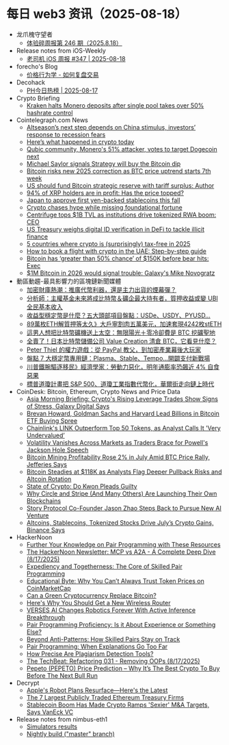 # 每日 web3 资讯（2025-08-18）

- 龙爪槐守望者
  - [体验碎周报第 246 期（2025.8.18）](https://www.ftium4.com/ux-weekly-246.html)
- Release notes from iOS-Weekly
  - [老司机 iOS 周报 #347 | 2025-08-18](https://github.com/SwiftOldDriver/iOS-Weekly/releases/tag/%23347)
- forecho's Blog
  - [价格行为学 - 如何复盘交易](https://blog.forecho.com/price-action-how-to-review.html)
- Decohack
  - [PH今日热榜 | 2025-08-17](https://decohack.com/producthunt-daily-2025-08-17/)
- Crypto Briefing
  - [Kraken halts Monero deposits after single pool takes over 50% hashrate control](https://cryptobriefing.com/monero-51-attack-kraken-halts-deposits/)
- Cointelegraph.com News
  - [Altseason’s next step depends on China stimulus, investors’ response to recession fears](https://cointelegraph.com/news/altseason-s-next-step-depends-on-china-stimulus-investors-response-to-recession-fears?utm_source=rss_feed&utm_medium=rss&utm_campaign=rss_partner_inbound)
  - [Here’s what happened in crypto today](https://cointelegraph.com/news/what-happened-in-crypto-today?utm_source=rss_feed&utm_medium=rss&utm_campaign=rss_partner_inbound)
  - [Qubic community, Monero&#039;s 51% attacker, votes to target Dogecoin next](https://cointelegraph.com/news/qubic-monero-51percent-attacker-target-doge-next?utm_source=rss_feed&utm_medium=rss&utm_campaign=rss_partner_inbound)
  - [Michael Saylor signals Strategy will buy the Bitcoin dip](https://cointelegraph.com/news/michael-saylor-signals-strategy-buy-bitcoin-dip?utm_source=rss_feed&utm_medium=rss&utm_campaign=rss_partner_inbound)
  - [Bitcoin risks new 2025 correction as BTC price uptrend starts 7th week](https://cointelegraph.com/news/bitcoin-risks-2025-correction-btc-price-uptrend-starts-7th-week?utm_source=rss_feed&utm_medium=rss&utm_campaign=rss_partner_inbound)
  - [US should fund Bitcoin strategic reserve with tariff surplus: Author](https://cointelegraph.com/news/us-fund-bitcoin-strategic-reserve-tariff-surplus?utm_source=rss_feed&utm_medium=rss&utm_campaign=rss_partner_inbound)
  - [94% of XRP holders are in profit: Has the price topped?](https://cointelegraph.com/news/94-percent-xrp-holders-are-in-profit-has-price-toppe?utm_source=rss_feed&utm_medium=rss&utm_campaign=rss_partner_inbound)
  - [Japan to approve first yen-backed stablecoins this fall](https://cointelegraph.com/news/japan-approves-first-yen-stablecoin-jpyc?utm_source=rss_feed&utm_medium=rss&utm_campaign=rss_partner_inbound)
  - [Crypto chases hype while missing foundational fortune](https://cointelegraph.com/news/crypto-hype-foundational-fortune?utm_source=rss_feed&utm_medium=rss&utm_campaign=rss_partner_inbound)
  - [Centrifuge tops $1B TVL as institutions drive tokenized RWA boom: CEO](https://cointelegraph.com/news/centrifuge-surpasses-1b-tvl-rwa-institutional-demand?utm_source=rss_feed&utm_medium=rss&utm_campaign=rss_partner_inbound)
  - [US Treasury weighs digital ID verification in DeFi to tackle illicit finance](https://cointelegraph.com/news/us-treasury-digital-id-defi-illicit-finance?utm_source=rss_feed&utm_medium=rss&utm_campaign=rss_partner_inbound)
  - [5 countries where crypto is (surprisingly) tax-free in 2025](https://cointelegraph.com/news/countries-where-crypto-is-tax-free?utm_source=rss_feed&utm_medium=rss&utm_campaign=rss_partner_inbound)
  - [How to book a flight with crypto in the UAE: Step-by-step guide](https://cointelegraph.com/news/how-to-book-a-flight-with-crypto-in-the-uae-step-by-step-guide?utm_source=rss_feed&utm_medium=rss&utm_campaign=rss_partner_inbound)
  - [Bitcoin has ‘greater than 50% chance’ of $150K before bear hits: Exec](https://cointelegraph.com/news/bitcoin-price-forecast-2025-bear-market-dooms-crypto-executive?utm_source=rss_feed&utm_medium=rss&utm_campaign=rss_partner_inbound)
  - [$1M Bitcoin in 2026 would signal trouble: Galaxy&#039;s Mike Novogratz](https://cointelegraph.com/news/bitcoin-price-million-dollars-us-economy-downfall-mike-novogratz-galaxy-digital?utm_source=rss_feed&utm_medium=rss&utm_campaign=rss_partner_inbound)
- 動區動趨-最具影響力的區塊鏈新聞媒體
  - [加密財庫熱潮：推廣代幣利器，還是主力出貨的煙幕彈？](https://www.blocktempo.com/crypto-treasury-craze-a-legal-cloak-for-insider-trading/)
  - [分析師：主權基金未來將成比特幣＆礦企最大持有者，質押收益或變 UBI 全民基本收入](https://www.blocktempo.com/sovereign-wealth-funds-blockchain-yield/)
  - [收益型穩定幣是什麼？五大頭部項目盤點：USDe、USDY、PYUSD…](https://www.blocktempo.com/yield-bearing-stablecoin-overview-and-analysis/)
  - [89萬枚ETH解質押等太久》大戶寧割肉五萬美元，加速套現4242枚stETH](https://www.blocktempo.com/investor-would-rather-lose-50000-and-sell-4242-steth-at-a-discount/)
  - [這男人想把比特幣礦機送上太空：無限陽光＋零冷卻費是 BTC 挖礦聖地](https://www.blocktempo.com/bitcoin-mining-in-space/)
  - [全賣了！日本比特幣儲備公司 Value Creation 清倉 BTC，它看見什麼？](https://www.blocktempo.com/value-creation-bitcoin-flash-sale/)
  - [Peter Thiel 的權力遊戲：從 PayPal 教父，到加密產業幕後大玩家](https://www.blocktempo.com/peter-thiel-from-paypal-godfather-to-crypto-player/)
  - [盤點 7 大穩定幣專用鏈：Plasma、Stable、Tempo…開闢支付新戰場](https://www.blocktempo.com/7-major-stablecoin-chains-tether-circle-stripe-new-payment-battleground/)
  - [川普鐵腕驅逐移民》經濟學家：勞動力惡化，明年通膨率恐飆近 4% 自食惡果](https://www.blocktempo.com/trump-immigration-deportation-inflation-risk/)
  - [標普道瓊計畫把 S&P 500、道瓊工業指數代幣化，華爾街走向鏈上時代](https://www.blocktempo.com/sp-dji-tokenizes-flagship-indices/)
- CoinDesk: Bitcoin, Ethereum, Crypto News and Price Data
  - [Asia Morning Briefing: Crypto's Rising Leverage Trades Show Signs of Stress, Galaxy Digital Says](https://www.coindesk.com/markets/2025/08/18/asia-morning-briefing-crypto-s-rising-leverage-trades-show-signs-of-stress-galaxy-digital-says)
  - [Brevan Howard, Goldman Sachs and Harvard Lead Billions in Bitcoin ETF Buying Spree](https://www.coindesk.com/markets/2025/08/17/brevan-howard-goldman-sachs-and-harvard-lead-billions-in-bitcoin-etf-buying-spree)
  - [Chainlink's LINK Outperform Top 50 Tokens, as Analyst Calls It 'Very Undervalued’](https://www.coindesk.com/markets/2025/08/17/chainlink-s-link-leader-among-top-50-by-daily-gain-as-analyst-calls-it-very-undervalued)
  - [Volatility Vanishes Across Markets as Traders Brace for Powell's Jackson Hole Speech](https://www.coindesk.com/markets/2025/08/17/volatility-vanishes-across-markets-as-traders-brace-for-powell-s-jackson-hole-speech)
  - [Bitcoin Mining Profitability Rose 2% in July Amid BTC Price Rally, Jefferies Says](https://www.coindesk.com/markets/2025/08/17/bitcoin-mining-profitability-rose-2-in-july-amid-btc-price-rally-jefferies-says)
  - [Bitcoin Steadies at $118K as Analysts Flag Deeper Pullback Risks and Altcoin Rotation](https://www.coindesk.com/markets/2025/08/17/bitcoin-steadies-at-usd118k-as-analysts-flag-deeper-pullback-risks-and-altcoin-rotation)
  - [State of Crypto: Do Kwon Pleads Guilty](https://www.coindesk.com/policy/2025/08/17/state-of-crypto-do-kwon-pleads-guilty)
  - [Why Circle and Stripe (And Many Others) Are Launching Their Own Blockchains](https://www.coindesk.com/news-analysis/2025/08/17/why-circle-and-stripe-and-many-others-are-launching-their-own-blockchains)
  - [Story Protocol Co-Founder Jason Zhao Steps Back to Pursue New AI Venture](https://www.coindesk.com/markets/2025/08/17/story-protocol-co-founder-jason-zhao-steps-back-to-pursue-new-ai-venture)
  - [Altcoins, Stablecoins, Tokenized Stocks Drive July’s Crypto Gains, Binance Says](https://www.coindesk.com/markets/2025/08/16/altcoins-stablecoins-tokenized-stocks-drive-july-s-crypto-gains-binance-says)
- HackerNoon
  - [Further Your Knowledge on Pair Programming with These Resources](https://hackernoon.com/further-your-knowledge-on-pair-programming-with-these-resources?source=rss)
  - [The HackerNoon Newsletter: MCP vs A2A - A Complete Deep Dive (8/17/2025)](https://hackernoon.com/8-17-2025-newsletter?source=rss)
  - [Expediency and Togetherness: The Core of Skilled Pair Programming](https://hackernoon.com/expediency-and-togetherness-the-core-of-skilled-pair-programming?source=rss)
  - [Educational Byte: Why You Can’t Always Trust Token Prices on CoinMarketCap](https://hackernoon.com/educational-byte-why-you-cant-always-trust-token-prices-on-coinmarketcap?source=rss)
  - [Can a Green Cryptocurrency Replace Bitcoin?](https://hackernoon.com/can-a-green-cryptocurrency-replace-bitcoin?source=rss)
  - [Here's Why You Should Get a New Wireless Router](https://hackernoon.com/heres-why-you-should-get-a-new-wireless-router?source=rss)
  - [VERSES AI Changes Robotics Forever With Active Inference Breakthrough](https://hackernoon.com/verses-ai-just-changes-robotics-forever-with-active-inference-breakthrough?source=rss)
  - [Pair Programming Proficiency: Is it About Experience or Something Else?](https://hackernoon.com/pair-programming-proficiency-is-it-about-experience-or-something-else?source=rss)
  - [Beyond Anti-Patterns: How Skilled Pairs Stay on Track](https://hackernoon.com/beyond-anti-patterns-how-skilled-pairs-stay-on-track?source=rss)
  - [Pair Programming: When Explanations Go Too Far](https://hackernoon.com/pair-programming-when-explanations-go-too-far?source=rss)
  - [How Precise Are Plagiarism Detection Tools?](https://hackernoon.com/how-precise-are-plagiarism-detection-tools?source=rss)
  - [The TechBeat: Refactoring 031 - Removing OOPs (8/17/2025)](https://hackernoon.com/8-17-2025-techbeat?source=rss)
  - [Pepeto (PEPETO) Price Prediction – Why It’s The Best Crypto To Buy Before The Next Bull Run](https://hackernoon.com/pepeto-pepeto-price-prediction-why-its-the-best-crypto-to-buy-before-the-next-bull-run?source=rss)
- Decrypt
  - [Apple's Robot Plans Resurface—Here's the Latest](https://decrypt.co/335506/apples-robot-plans-resurface-latest)
  - [The 7 Largest Publicly Traded Ethereum Treasury Firms](https://decrypt.co/335519/7-largest-publicly-traded-ethereum-treasury-firms)
  - [Stablecoin Boom Has Made Crypto Ramps 'Sexier' M&#038;A Targets, Says VanEck VC](https://decrypt.co/335524/stablecoin-boom-made-crypto-ramps-sexier-ma-targets-vaneck-vc)
- Release notes from nimbus-eth1
  - [Simulators results](https://github.com/status-im/nimbus-eth1/releases/tag/sim-stat)
  - [Nightly build ("master" branch)](https://github.com/status-im/nimbus-eth1/releases/tag/nightly)
